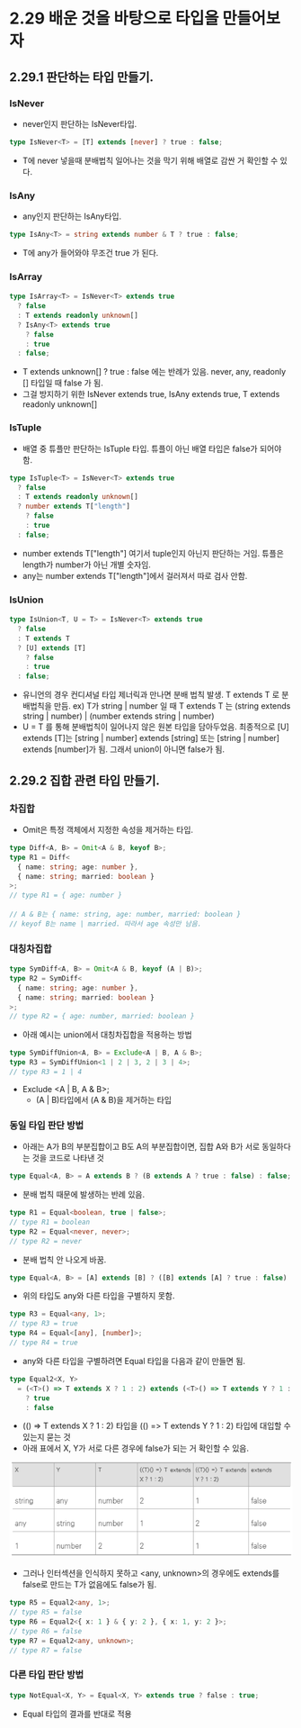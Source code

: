 # 2.29 배운 것을 바탕으로 타입을 만들어보자

## 2.29.1 판단하는 타입 만들기.

### IsNever

- never인지 판단하는 IsNever타입.

```ts
type IsNever<T> = [T] extends [never] ? true : false;
```

- T에 never 넣을때 분배법칙 일어나는 것을 막기 위해 배열로 감싼 거 확인할 수 있다.

### IsAny

- any인지 판단하는 IsAny타입.

```ts
type IsAny<T> = string extends number & T ? true : false;
```

- T에 any가 들어와야 무조건 true 가 된다.

### IsArray

```ts
type IsArray<T> = IsNever<T> extends true
  ? false
  : T extends readonly unknown[]
  ? IsAny<T> extends true
    ? false
    : true
  : false;
```

- T extends unknown[] ? true : false 에는 반례가 있음. never, any, readonly [] 타입일 때 false 가 됨.
- 그걸 방지하기 위한 IsNever<T> extends true, IsAny<T> extends true, T extends readonly unknown[]

### IsTuple

- 배열 중 튜플만 판단하는 IsTuple 타입. 튜플이 아닌 배열 타입은 false가 되어야 함.

```ts
type IsTuple<T> = IsNever<T> extends true
  ? false
  : T extends readonly unknown[]
  ? number extends T["length"]
    ? false
    : true
  : false;
```

- number extends T["length"] 여기서 tuple인지 아닌지 판단하는 거임. 튜플은 length가 number가 아닌 개별 숫자임.
- any는 number extends T["length"]에서 걸러져서 따로 검사 안함.

### IsUnion

```ts
type IsUnion<T, U = T> = IsNever<T> extends true
  ? false
  : T extends T
  ? [U] extends [T]
    ? false
    : true
  : false;
```

- 유니언의 경우 컨디셔널 타입 제너릭과 만나면 분배 법칙 발생. T extends T 로 분배법칙을 만듬.
  ex) T가 string | number 일 때 T extends T 는 (string extends string | number) | (number extends string | number)
- U = T 를 통해 분배법칙이 일어나지 않은 원본 타입을 담아두었음. 최종적으로 [U] extends [T]는 [string | number] extends [string] 또는 [string | number] extends [number]가 됨. 그래서 union이 아니면 false가 됨.

## 2.29.2 집합 관련 타입 만들기.

### 차집합

- Omit은 특정 객체에서 지정한 속성을 제거하는 타입.

```ts
type Diff<A, B> = Omit<A & B, keyof B>;
type R1 = Diff<
  { name: string; age: number },
  { name: string; married: boolean }
>;
// type R1 = { age: number }

// A & B는 { name: string, age: number, married: boolean }
// keyof B는 name | married. 따라서 age 속성만 남음.
```

### 대칭차집합

```ts
type SymDiff<A, B> = Omit<A & B, keyof (A | B)>;
type R2 = SymDiff<
  { name: string; age: number },
  { name: string; married: boolean }
>;
// type R2 = { age: number, married: boolean }
```

- 아래 예시는 union에서 대칭차집합을 적용하는 방법

```ts
type SymDiffUnion<A, B> = Exclude<A | B, A & B>;
type R3 = SymDiffUnion<1 | 2 | 3, 2 | 3 | 4>;
// type R3 = 1 | 4
```

- Exclude <A | B, A & B>;
  - (A | B)타입에서 (A & B)을 제거하는 타입

### 동일 타입 판단 방법

- 아래는 A가 B의 부분집합이고 B도 A의 부분집합이면, 집합 A와 B가 서로 동일하다는 것을 코드로 나타낸 것

```ts
type Equal<A, B> = A extends B ? (B extends A ? true : false) : false;
```

- 분배 법칙 때문에 발생하는 반례 있음.

```ts
type R1 = Equal<boolean, true | false>;
// type R1 = boolean
type R2 = Equal<never, never>;
// type R2 = never
```

- 분배 법칙 안 나오게 바꿈.

```ts
type Equal<A, B> = [A] extends [B] ? ([B] extends [A] ? true : false) : false;
```

- 위의 타입도 any와 다른 타입을 구별하지 못함.

```ts
type R3 = Equal<any, 1>;
// type R3 = true
type R4 = Equal<[any], [number]>;
// type R4 = true
```

- any와 다른 타입을 구별하려면 Equal 타입을 다음과 같이 만들면 됨.

```ts
type Equal2<X, Y>
  = (<T>() => T extends X ? 1 : 2) extends (<T>() => T extends Y ? 1 : 2)
    ? true
    : false
```

- (<T>() => T extends X ? 1 : 2) 타입을 (<T>() => T extends Y ? 1 : 2) 타입에 대입할 수 있는지 묻는 것
- 아래 표에서 X, Y가 서로 다른 경우에 false가 되는 거 확인할 수 있음.

![alt text](image.png)

- 그러나 인터섹션을 인식하지 못하고 <any, unknown>의 경우에도 extends를 false로 만드는 T가 없음에도 false가 됨.

```ts
type R5 = Equal2<any, 1>;
// type R5 = false
type R6 = Equal2<{ x: 1 } & { y: 2 }, { x: 1, y: 2 }>;
// type R6 = false
type R7 = Equal2<any, unknown>;
// type R7 = false
```

### 다른 타입 판단 방법

```ts
type NotEqual<X, Y> = Equal<X, Y> extends true ? false : true;
```

- Equal 타입의 결과를 반대로 적용
